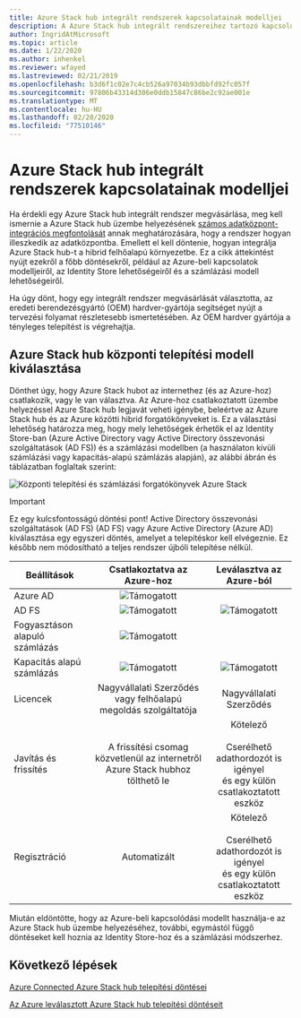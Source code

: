 ```yaml
---
title: Azure Stack hub integrált rendszerek kapcsolatainak modelljei
description: A Azure Stack hub integrált rendszereihez tartozó kapcsolódási modellek és egyéb üzembe helyezési tervezési döntések meghatározása.
author: IngridAtMicrosoft
ms.topic: article
ms.date: 1/22/2020
ms.author: inhenkel
ms.reviewer: wfayed
ms.lastreviewed: 02/21/2019
ms.openlocfilehash: b3d6f1c02e7c4cb526a97034b93dbbfd92fc057f
ms.sourcegitcommit: 97806b43314d306e0ddb15847c86be2c92ae001e
ms.translationtype: MT
ms.contentlocale: hu-HU
ms.lasthandoff: 02/20/2020
ms.locfileid: "77510146"
---
```

# <a name="azure-stack-hub-integrated-systems-connection-models"></a>Azure Stack hub integrált rendszerek kapcsolatainak modelljei
Ha érdekli egy Azure Stack hub integrált rendszer megvásárlása, meg kell ismernie a Azure Stack hub üzembe helyezésének [számos adatközpont-integrációs megfontolását](azure-stack-datacenter-integration.md) annak meghatározására, hogy a rendszer hogyan illeszkedik az adatközpontba. Emellett el kell döntenie, hogyan integrálja Azure Stack hub-t a hibrid felhőalapú környezetbe. Ez a cikk áttekintést nyújt ezekről a főbb döntésekről, például az Azure-beli kapcsolatok modelljeiről, az Identity Store lehetőségeiről és a számlázási modell lehetőségeiről.

Ha úgy dönt, hogy egy integrált rendszer megvásárlását választotta, az eredeti berendezésgyártó (OEM) hardver-gyártója segítséget nyújt a tervezési folyamat részletesebb ismertetésében. Az OEM hardver gyártója a tényleges telepítést is végrehajtja.

## <a name="choose-an-azure-stack-hub-deployment-connection-model"></a>Azure Stack hub központi telepítési modell kiválasztása
Dönthet úgy, hogy Azure Stack hubot az internethez (és az Azure-hoz) csatlakozik, vagy le van választva. Az Azure-hoz csatlakoztatott üzembe helyezéssel Azure Stack hub legjavát veheti igénybe, beleértve az Azure Stack hub és az Azure közötti hibrid forgatókönyveket is. Ez a választási lehetőség határozza meg, hogy mely lehetőségek érhetők el az Identity Store-ban (Azure Active Directory vagy Active Directory összevonási szolgáltatások (AD FS)) és a számlázási modellben (a használaton kívüli számlázási vagy kapacitás-alapú számlázás alapján), az alábbi ábrán és táblázatban foglaltak szerint:

![Központi telepítési és számlázási forgatókönyvek Azure Stack](media/azure-stack-connection-models/azure-stack-scenarios.png)
  
> [!IMPORTANT]
> Ez egy kulcsfontosságú döntési pont! Active Directory összevonási szolgáltatások (AD FS) (AD FS) vagy Azure Active Directory (Azure AD) kiválasztása egy egyszeri döntés, amelyet a telepítéskor kell elvégeznie. Ez később nem módosítható a teljes rendszer újbóli telepítése nélkül.  


|Beállítások|Csatlakoztatva az Azure-hoz|Leválasztva az Azure-ból|
|-----|:-----:|:-----:|
|Azure AD|![Támogatott](media/azure-stack-connection-models/check.png)| |
|AD FS|![Támogatott](media/azure-stack-connection-models/check.png)|![Támogatott](media/azure-stack-connection-models/check.png)|
|Fogyasztáson alapuló számlázás|![Támogatott](media/azure-stack-connection-models/check.png)| |
|Kapacitás alapú számlázás|![Támogatott](media/azure-stack-connection-models/check.png)|![Támogatott](media/azure-stack-connection-models/check.png)|
|Licencek| Nagyvállalati Szerződés vagy felhőalapú megoldás szolgáltatója | Nagyvállalati Szerződés |
|Javítás és frissítés|A frissítési csomag közvetlenül az internetről Azure Stack hubhoz tölthető le |  Kötelező<br><br>Cserélhető adathordozót is igényel<br> és egy külön csatlakoztatott eszköz |
| Regisztráció | Automatizált | Kötelező<br><br>Cserélhető adathordozót is igényel<br> és egy külön csatlakoztatott eszköz |

Miután eldöntötte, hogy az Azure-beli kapcsolódási modellt használja-e az Azure Stack hub üzembe helyezéséhez, további, egymástól függő döntéseket kell hoznia az Identity Store-hoz és a számlázási módszerhez.

## <a name="next-steps"></a>Következő lépések

[Azure Connected Azure Stack hub telepítési döntései](azure-stack-connected-deployment.md)

[Az Azure leválasztott Azure Stack hub telepítési döntéseit](azure-stack-disconnected-deployment.md)
